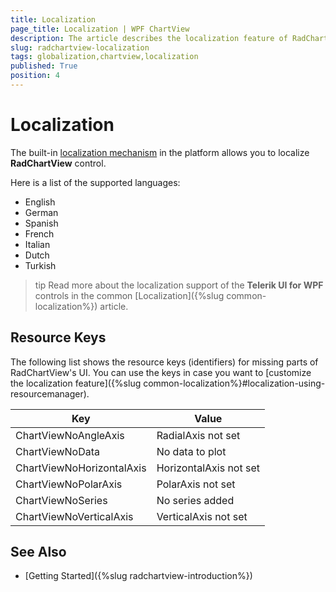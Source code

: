```yaml
---
title: Localization
page_title: Localization | WPF ChartView
description: The article describes the localization feature of RadChartView.
slug: radchartview-localization
tags: globalization,chartview,localization
published: True
position: 4
---
```


# Localization

The built-in [localization mechanism](https://docs.microsoft.com/en-us/dotnet/desktop/wpf/advanced/wpf-globalization-and-localization-overview?view=netframeworkdesktop-4.8) in the platform allows you to localize __RadChartView__ control. 

Here is a list of the supported languages:

* English            
* German          
* Spanish           
* French
* Italian              
* Dutch             
* Turkish

>tip Read more about the localization support of the __Telerik UI for WPF__ controls in the common [Localization]({%slug common-localization%}) article.

## Resource Keys

The following list shows the resource keys (identifiers) for missing parts of RadChartView's UI. You can use the keys in case you want to [customize the localization feature]({%slug common-localization%}#localization-using-resourcemanager).

Key	|	Value
---	|	---	
ChartViewNoAngleAxis | RadialAxis not set
ChartViewNoData | No data to plot
ChartViewNoHorizontalAxis | HorizontalAxis not set
ChartViewNoPolarAxis | PolarAxis not set
ChartViewNoSeries | No series added
ChartViewNoVerticalAxis | VerticalAxis not set

## See Also  
* [Getting Started]({%slug radchartview-introduction%})
